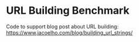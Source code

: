 # URL Building Benchmark

Code to support blog post about URL building: https://www.jacoelho.com/blog/building_url_strings/
